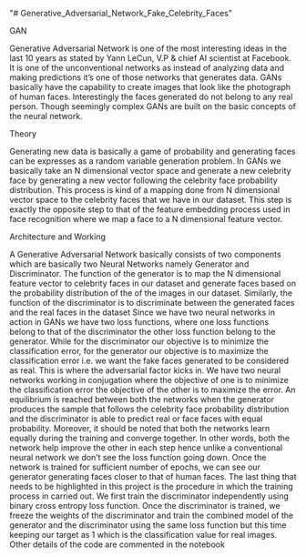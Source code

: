"# Generative_Adversarial_Network_Fake_Celebrity_Faces"

GAN 


Generative Adversarial Network is one of the most interesting ideas in the last 10 years as stated by Yann LeCun, V.P & chief AI scientist at Facebook. It is one of the unconventional networks as instead of analyzing data and making predictions it’s one of those networks that generates data. GANs basically have the capability to create images that look like the photograph of human faces. Interestingly the faces generated do not belong to any real person. Though seemingly complex GANs are built on the basic concepts of the neural network.


Theory 


Generating new data is basically a game of probability and generating faces can be expresses as a random variable generation problem. In GANs we basically take an N dimensional vector space and generate a new celebrity face by generating a new vector following the celebrity face probability distribution. This process is kind of a mapping done from N dimensional vector space to the celebrity faces that we have in our dataset. This step is exactly the opposite step to that of the feature embedding process used in face recognition where we map a face to a N dimensional feature vector. 


Architecture and Working


A Generative Adversarial Network basically consists of two components which are basically two Neural Networks namely Generator and Discriminator. The function of the generator is to map the N dimensional feature vector to celebrity faces in our dataset and generate faces based on the probability distribution of the of the images in our dataset. Similarly, the function of the discriminator is to discriminate between the generated faces and the real faces in the dataset
Since we have two neural networks in action in GANs we have two loss functions, where one loss functions belong to that of the discriminator the other loss function belong to the generator. While for the discriminator our objective is to minimize the classification error, for the generator our objective is to maximize the classification error i.e. we want the fake faces generated to be considered as real. This is where the adversarial factor kicks in. We have two neural networks working in conjugation where the objective of one is to minimize the classification error the objective of the other is to maximize the error. An equilibrium is reached between both the networks when the generator produces the sample that follows the celebrity face probability distribution and the discriminator is able to predict real or face faces with equal probability. Moreover, it should be noted that both the networks learn equally during the training and converge together. In other words, both the network help improve the other in each step hence unlike a conventional neural network we don’t see the loss function going down.
Once the network is trained for sufficient number of epochs, we can see our generator generating faces closer to that of human faces.
The last thing that needs to be highlighted in this project is the procedure in which the training process in carried out. We first train the discriminator independently using binary cross entropy loss function. Once the discriminator is trained, we freeze the weights of the discriminator and train the combined model of the generator and the discriminator using the same loss function but this time keeping our target as 1 which is the classification value for real images. Other details of the code are commented in the notebook



